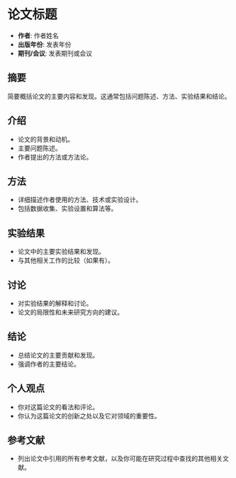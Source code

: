 # 论文标题
- **作者**: 作者姓名
- **出版年份**: 发表年份
- **期刊/会议**: 发表期刊或会议

## 摘要
简要概括论文的主要内容和发现。这通常包括问题陈述、方法、实验结果和结论。

## 介绍
- 论文的背景和动机。
- 主要问题陈述。
- 作者提出的方法或方法论。

## 方法
- 详细描述作者使用的方法、技术或实验设计。
- 包括数据收集、实验设置和算法等。

## 实验结果
- 论文中的主要实验结果和发现。
- 与其他相关工作的比较（如果有）。

## 讨论
- 对实验结果的解释和讨论。
- 论文的局限性和未来研究方向的建议。

## 结论
- 总结论文的主要贡献和发现。
- 强调作者的主要结论。

## 个人观点
- 你对这篇论文的看法和评论。
- 你认为这篇论文的创新之处以及它对领域的重要性。

## 参考文献
- 列出论文中引用的所有参考文献，以及你可能在研究过程中查找的其他相关文献。

